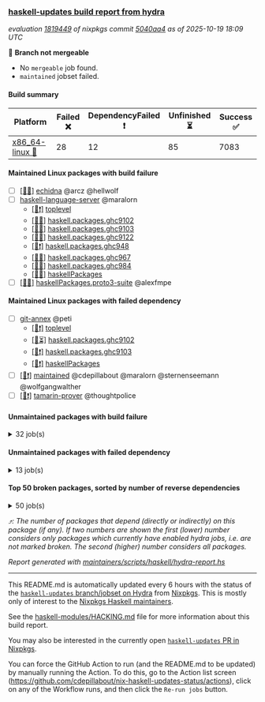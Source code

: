 ### [haskell-updates build report from hydra](https://hydra.nixos.org/jobset/nixpkgs/haskell-updates)
*evaluation [1819449](https://hydra.nixos.org/eval/1819449) of nixpkgs commit [5040aa4](https://github.com/NixOS/nixpkgs/commits/5040aa4e74a3354582c5efada012245b57407101) as of 2025-10-19 18:09 UTC*

🔴 **Branch not mergeable**
  * No `mergeable` job found.
  * `maintained` jobset failed.

#### Build summary

 | Platform | Failed ❌ | DependencyFailed ❗ | Unfinished ⏳ | Success ✅ | 
 | --- | --- | --- | --- | --- | 
 | [x86_64-linux 🐧](https://hydra.nixos.org/eval/1819449?filter=.x86_64-linux) | 28 | 12 | 85 | 7083 | 
#### Maintained Linux packages with build failure
- [ ] [[🐧❌]](https://hydra.nixos.org/build/310154526) [echidna](https://hydra.nixos.org/eval/1819449?filter=echidna) @arcz @hellwolf
- [ ] [haskell-language-server](https://hydra.nixos.org/eval/1819449?filter=haskell-language-server) @maralorn
  - [[🐧❗]](https://hydra.nixos.org/build/310154686) [toplevel](https://hydra.nixos.org/eval/1819449?filter=haskell-language-server)
  - [[🐧❌]](https://hydra.nixos.org/build/310154653) [haskell.packages.ghc9102](https://hydra.nixos.org/eval/1819449?filter=haskell.packages.ghc9102.haskell-language-server)
  - [[🐧❌]](https://hydra.nixos.org/build/310154606) [haskell.packages.ghc9103](https://hydra.nixos.org/eval/1819449?filter=haskell.packages.ghc9103.haskell-language-server)
  - [[🐧❌]](https://hydra.nixos.org/build/310154849) [haskell.packages.ghc9122](https://hydra.nixos.org/eval/1819449?filter=haskell.packages.ghc9122.haskell-language-server)
  - [[🐧❗]](https://hydra.nixos.org/build/310154958) [haskell.packages.ghc948](https://hydra.nixos.org/eval/1819449?filter=haskell.packages.ghc948.haskell-language-server)
  - [[🐧❌]](https://hydra.nixos.org/build/310155631) [haskell.packages.ghc967](https://hydra.nixos.org/eval/1819449?filter=haskell.packages.ghc967.haskell-language-server)
  - [[🐧❌]](https://hydra.nixos.org/build/310155942) [haskell.packages.ghc984](https://hydra.nixos.org/eval/1819449?filter=haskell.packages.ghc984.haskell-language-server)
  - [[🐧❌]](https://hydra.nixos.org/build/310157709) [haskellPackages](https://hydra.nixos.org/eval/1819449?filter=haskellPackages.haskell-language-server)
- [ ] [[🐧❌]](https://hydra.nixos.org/build/310159857) [haskellPackages.proto3-suite](https://hydra.nixos.org/eval/1819449?filter=haskellPackages.proto3-suite) @alexfmpe
#### Maintained Linux packages with failed dependency
- [ ] [git-annex](https://hydra.nixos.org/eval/1819449?filter=git-annex) @peti
  - [[🐧❗]](https://hydra.nixos.org/build/310235616) [toplevel](https://hydra.nixos.org/eval/1819449?filter=git-annex)
  - [[🐧⏳]](https://hydra.nixos.org/build/310235618) [haskell.packages.ghc9102](https://hydra.nixos.org/eval/1819449?filter=haskell.packages.ghc9102.git-annex)
  - [[🐧❗]](https://hydra.nixos.org/build/310235617) [haskell.packages.ghc9103](https://hydra.nixos.org/eval/1819449?filter=haskell.packages.ghc9103.git-annex)
  - [[🐧❗]](https://hydra.nixos.org/build/310235625) [haskellPackages](https://hydra.nixos.org/eval/1819449?filter=haskellPackages.git-annex)
- [ ] [[🐧❗]](https://hydra.nixos.org/build/310235719) [maintained](https://hydra.nixos.org/eval/1819449?filter=maintained) @cdepillabout @maralorn @sternenseemann @wolfgangwalther
- [ ] [[🐧❗]](https://hydra.nixos.org/build/310161933) [tamarin-prover](https://hydra.nixos.org/eval/1819449?filter=tamarin-prover) @thoughtpolice
#### Unmaintained packages with build failure
<details><summary>32 job(s) </summary>

- [ ] [[🐧❌]](https://hydra.nixos.org/build/310235656) [haskellPackages.hs-opentelemetry-instrumentation-wai](https://hydra.nixos.org/eval/1819449?filter=haskellPackages.hs-opentelemetry-instrumentation-wai)  ⤴️ 2 | 3
- [ ] [[🐧❌]](https://hydra.nixos.org/build/310156701) [haskellPackages.duckdb-ffi](https://hydra.nixos.org/eval/1819449?filter=haskellPackages.duckdb-ffi)  ⤴️ 1 | 1
- [ ] [[🐧❌]](https://hydra.nixos.org/build/310235651) [haskellPackages.hs-opentelemetry-instrumentation-conduit](https://hydra.nixos.org/eval/1819449?filter=haskellPackages.hs-opentelemetry-instrumentation-conduit)  ⤴️ 1 | 1
- [ ] [[🐧❌]](https://hydra.nixos.org/build/310235647) [haskellPackages.hs-opentelemetry-utils-exceptions](https://hydra.nixos.org/eval/1819449?filter=haskellPackages.hs-opentelemetry-utils-exceptions)  ⤴️ 1 | 1
- [ ] [[🐧❌]](https://hydra.nixos.org/build/310160933) [haskellPackages.temporal-sdk-core](https://hydra.nixos.org/eval/1819449?filter=haskellPackages.temporal-sdk-core)  ⤴️ 1 | 1
- [ ] [[🐧❌]](https://hydra.nixos.org/build/310235658) [haskellPackages.hs-opentelemetry-instrumentation-persistent](https://hydra.nixos.org/eval/1819449?filter=haskellPackages.hs-opentelemetry-instrumentation-persistent)  ⤴️ 0 | 1
- [ ] [[🐧❌]](https://hydra.nixos.org/build/310154829) [haskellPackages.H](https://hydra.nixos.org/eval/1819449?filter=haskellPackages.H) 
- [ ] [[🐧❌]](https://hydra.nixos.org/build/310155581) [haskellPackages.attic](https://hydra.nixos.org/eval/1819449?filter=haskellPackages.attic) 
- [ ] [[🐧❌]](https://hydra.nixos.org/build/310156049) [haskellPackages.cabal-matrix](https://hydra.nixos.org/eval/1819449?filter=haskellPackages.cabal-matrix) 
- [ ] [[🐧❌]](https://hydra.nixos.org/build/310156141) [haskellPackages.clickhouse-haskell](https://hydra.nixos.org/eval/1819449?filter=haskellPackages.clickhouse-haskell) 
- [ ] [[🐧❌]](https://hydra.nixos.org/build/310156138) [haskellPackages.cmark-gfm-lens](https://hydra.nixos.org/eval/1819449?filter=haskellPackages.cmark-gfm-lens) 
- [ ] [[🐧❌]](https://hydra.nixos.org/build/310156094) [haskellPackages.cmark-lens](https://hydra.nixos.org/eval/1819449?filter=haskellPackages.cmark-lens) 
- [ ] [[🐧❌]](https://hydra.nixos.org/build/310157204) [haskellPackages.gh](https://hydra.nixos.org/eval/1819449?filter=haskellPackages.gh) 
- [ ] [[🐧❌]](https://hydra.nixos.org/build/310157213) [haskellPackages.ghc-compat](https://hydra.nixos.org/eval/1819449?filter=haskellPackages.ghc-compat) 
- [ ] [ghc-lib](https://hydra.nixos.org/eval/1819449?filter=ghc-lib) 
  - [[🐧✅]](https://hydra.nixos.org/build/310154521) [haskell.packages.ghc9102](https://hydra.nixos.org/eval/1819449?filter=haskell.packages.ghc9102.ghc-lib)
  - [[🐧✅]](https://hydra.nixos.org/build/310154545) [haskell.packages.ghc9103](https://hydra.nixos.org/eval/1819449?filter=haskell.packages.ghc9103.ghc-lib)
  - [[🐧✅]](https://hydra.nixos.org/build/310154571) [haskell.packages.ghc9122](https://hydra.nixos.org/eval/1819449?filter=haskell.packages.ghc9122.ghc-lib)
  - [[🐧✅]](https://hydra.nixos.org/build/310154586) [haskell.packages.ghc948](https://hydra.nixos.org/eval/1819449?filter=haskell.packages.ghc948.ghc-lib)
  - [[🐧❌]](https://hydra.nixos.org/build/310154614) [haskell.packages.ghc967](https://hydra.nixos.org/eval/1819449?filter=haskell.packages.ghc967.ghc-lib)
  - [[🐧⏳]](https://hydra.nixos.org/build/310154640) [haskell.packages.ghc984](https://hydra.nixos.org/eval/1819449?filter=haskell.packages.ghc984.ghc-lib)
  - [[🐧✅]](https://hydra.nixos.org/build/310157209) [haskellPackages](https://hydra.nixos.org/eval/1819449?filter=haskellPackages.ghc-lib)
- [ ] [[🐧❌]](https://hydra.nixos.org/build/310157661) [haskellPackages.hackage-publish](https://hydra.nixos.org/eval/1819449?filter=haskellPackages.hackage-publish) 
- [ ] [[🐧❌]](https://hydra.nixos.org/build/310235641) [haskellPackages.hs-opentelemetry-exporter-handle](https://hydra.nixos.org/eval/1819449?filter=haskellPackages.hs-opentelemetry-exporter-handle) 
- [ ] [[🐧❌]](https://hydra.nixos.org/build/310235650) [haskellPackages.hs-opentelemetry-exporter-in-memory](https://hydra.nixos.org/eval/1819449?filter=haskellPackages.hs-opentelemetry-exporter-in-memory) 
- [ ] [[🐧❌]](https://hydra.nixos.org/build/310235653) [haskellPackages.hs-opentelemetry-instrumentation-hspec](https://hydra.nixos.org/eval/1819449?filter=haskellPackages.hs-opentelemetry-instrumentation-hspec) 
- [ ] [[🐧❌]](https://hydra.nixos.org/build/310235649) [haskellPackages.hs-opentelemetry-instrumentation-tasty](https://hydra.nixos.org/eval/1819449?filter=haskellPackages.hs-opentelemetry-instrumentation-tasty) 
- [ ] [[🐧❌]](https://hydra.nixos.org/build/310158641) [haskellPackages.linear-core-prototype](https://hydra.nixos.org/eval/1819449?filter=haskellPackages.linear-core-prototype) 
- [ ] [[🐧❌]](https://hydra.nixos.org/build/310158731) [haskellPackages.log](https://hydra.nixos.org/eval/1819449?filter=haskellPackages.log) 
- [ ] [[🐧❌]](https://hydra.nixos.org/build/310235669) [haskellPackages.pandoc-crossref](https://hydra.nixos.org/eval/1819449?filter=haskellPackages.pandoc-crossref) 
- [ ] [[🐧❌]](https://hydra.nixos.org/build/310160237) [haskellPackages.scotty-haxl](https://hydra.nixos.org/eval/1819449?filter=haskellPackages.scotty-haxl) 
- [ ] [[🐧❌]](https://hydra.nixos.org/build/310160298) [haskellPackages.servant-haxl-client](https://hydra.nixos.org/eval/1819449?filter=haskellPackages.servant-haxl-client) 
</details>

#### Unmaintained packages with failed dependency
<details><summary>13 job(s) </summary>

- [ ] [[🐧❗]](https://hydra.nixos.org/build/310157053) [haskellPackages.foma](https://hydra.nixos.org/eval/1819449?filter=haskellPackages.foma) 
- [ ] [ghc-tags](https://hydra.nixos.org/eval/1819449?filter=ghc-tags) 
  - [[🐧✅]](https://hydra.nixos.org/build/310154565) [haskell.packages.ghc9102](https://hydra.nixos.org/eval/1819449?filter=haskell.packages.ghc9102.ghc-tags)
  - [[🐧✅]](https://hydra.nixos.org/build/310154551) [haskell.packages.ghc9103](https://hydra.nixos.org/eval/1819449?filter=haskell.packages.ghc9103.ghc-tags)
  - [[🐧✅]](https://hydra.nixos.org/build/310154596) [haskell.packages.ghc948](https://hydra.nixos.org/eval/1819449?filter=haskell.packages.ghc948.ghc-tags)
  - [[🐧❗]](https://hydra.nixos.org/build/310154643) [haskell.packages.ghc967](https://hydra.nixos.org/eval/1819449?filter=haskell.packages.ghc967.ghc-tags)
  - [[🐧✅]](https://hydra.nixos.org/build/310157226) [haskellPackages](https://hydra.nixos.org/eval/1819449?filter=haskellPackages.ghc-tags)
- [ ] [[🐧❗]](https://hydra.nixos.org/build/310157899) [haskellPackages.hmatrix-quadprogpp](https://hydra.nixos.org/eval/1819449?filter=haskellPackages.hmatrix-quadprogpp) 
- [ ] [[🐧❗]](https://hydra.nixos.org/build/310235639) [haskellPackages.hotel-california](https://hydra.nixos.org/eval/1819449?filter=haskellPackages.hotel-california) 
- [ ] [[🐧❗]](https://hydra.nixos.org/build/310235655) [haskellPackages.hs-opentelemetry-instrumentation-cloudflare](https://hydra.nixos.org/eval/1819449?filter=haskellPackages.hs-opentelemetry-instrumentation-cloudflare) 
- [ ] [[🐧❗]](https://hydra.nixos.org/build/310235652) [haskellPackages.hs-opentelemetry-instrumentation-http-client](https://hydra.nixos.org/eval/1819449?filter=haskellPackages.hs-opentelemetry-instrumentation-http-client) 
- [ ] [[🐧❗]](https://hydra.nixos.org/build/310235657) [haskellPackages.hs-opentelemetry-instrumentation-yesod](https://hydra.nixos.org/eval/1819449?filter=haskellPackages.hs-opentelemetry-instrumentation-yesod) 
- [ ] [[🐧❗]](https://hydra.nixos.org/build/310235679) [haskellPackages.temporal-sdk](https://hydra.nixos.org/eval/1819449?filter=haskellPackages.temporal-sdk) 
</details>

#### Top 50 broken packages, sorted by number of reverse dependencies
<details><summary>50 job(s) </summary>

[haskell98](https://packdeps.haskellers.com/reverse/haskell98) ⤴️ 152  
[failure](https://packdeps.haskellers.com/reverse/failure) ⤴️ 72  
[enumerator](https://packdeps.haskellers.com/reverse/enumerator) ⤴️ 56  
[util](https://packdeps.haskellers.com/reverse/util) ⤴️ 49  
[derive](https://packdeps.haskellers.com/reverse/derive) ⤴️ 48  
[connection](https://packdeps.haskellers.com/reverse/connection) ⤴️ 47  
[fclabels](https://packdeps.haskellers.com/reverse/fclabels) ⤴️ 47  
[accelerate](https://packdeps.haskellers.com/reverse/accelerate) ⤴️ 42  
[syb-with-class](https://packdeps.haskellers.com/reverse/syb-with-class) ⤴️ 42  
[MonadCatchIO-transformers](https://packdeps.haskellers.com/reverse/MonadCatchIO-transformers) ⤴️ 41  
[TypeCompose](https://packdeps.haskellers.com/reverse/TypeCompose) ⤴️ 41  
[PrimitiveArray](https://packdeps.haskellers.com/reverse/PrimitiveArray) ⤴️ 35  
[crypto-random](https://packdeps.haskellers.com/reverse/crypto-random) ⤴️ 35  
[dual](https://packdeps.haskellers.com/reverse/dual) ⤴️ 32  
[hsp](https://packdeps.haskellers.com/reverse/hsp) ⤴️ 32  
[language-ecmascript](https://packdeps.haskellers.com/reverse/language-ecmascript) ⤴️ 31  
[hw-int](https://packdeps.haskellers.com/reverse/hw-int) ⤴️ 29  
[hw-string-parse](https://packdeps.haskellers.com/reverse/hw-string-parse) ⤴️ 29  
[iteratee](https://packdeps.haskellers.com/reverse/iteratee) ⤴️ 29  
[composite-base](https://packdeps.haskellers.com/reverse/composite-base) ⤴️ 28  
[hw-bits](https://packdeps.haskellers.com/reverse/hw-bits) ⤴️ 28  
[regexpr](https://packdeps.haskellers.com/reverse/regexpr) ⤴️ 27  
[text-format](https://packdeps.haskellers.com/reverse/text-format) ⤴️ 27  
[crypto-numbers](https://packdeps.haskellers.com/reverse/crypto-numbers) ⤴️ 25  
[either-unwrap](https://packdeps.haskellers.com/reverse/either-unwrap) ⤴️ 25  
[universum](https://packdeps.haskellers.com/reverse/universum) ⤴️ 25  
[bits-extra](https://packdeps.haskellers.com/reverse/bits-extra) ⤴️ 23  
[Crypto](https://packdeps.haskellers.com/reverse/Crypto) ⤴️ 22  
[crypto-pubkey](https://packdeps.haskellers.com/reverse/crypto-pubkey) ⤴️ 22  
[haskelldb](https://packdeps.haskellers.com/reverse/haskelldb) ⤴️ 22  
[wxdirect](https://packdeps.haskellers.com/reverse/wxdirect) ⤴️ 22  
[BiobaseTypes](https://packdeps.haskellers.com/reverse/BiobaseTypes) ⤴️ 21  
[alg](https://packdeps.haskellers.com/reverse/alg) ⤴️ 21  
[hw-rankselect-base](https://packdeps.haskellers.com/reverse/hw-rankselect-base) ⤴️ 21  
[libxml-sax](https://packdeps.haskellers.com/reverse/libxml-sax) ⤴️ 21  
[wxc](https://packdeps.haskellers.com/reverse/wxc) ⤴️ 21  
[biocore](https://packdeps.haskellers.com/reverse/biocore) ⤴️ 20  
[hw-excess](https://packdeps.haskellers.com/reverse/hw-excess) ⤴️ 20  
[wxcore](https://packdeps.haskellers.com/reverse/wxcore) ⤴️ 20  
[attoparsec-enumerator](https://packdeps.haskellers.com/reverse/attoparsec-enumerator) ⤴️ 19  
[cprng-aes](https://packdeps.haskellers.com/reverse/cprng-aes) ⤴️ 19  
[fay](https://packdeps.haskellers.com/reverse/fay) ⤴️ 19  
[hsx2hs](https://packdeps.haskellers.com/reverse/hsx2hs) ⤴️ 19  
[hw-balancedparens](https://packdeps.haskellers.com/reverse/hw-balancedparens) ⤴️ 19  
[ixset](https://packdeps.haskellers.com/reverse/ixset) ⤴️ 19  
[mmsyn2](https://packdeps.haskellers.com/reverse/mmsyn2) ⤴️ 19  
[wx](https://packdeps.haskellers.com/reverse/wx) ⤴️ 19  
[BiobaseENA](https://packdeps.haskellers.com/reverse/BiobaseENA) ⤴️ 18  
[asn1-data](https://packdeps.haskellers.com/reverse/asn1-data) ⤴️ 18  
[bytestring-show](https://packdeps.haskellers.com/reverse/bytestring-show) ⤴️ 18  
</details>


*⤴️: The number of packages that depend (directly or indirectly) on this package (if any). If two numbers are shown the first (lower) number considers only packages which currently have enabled hydra jobs, i.e. are not marked broken. The second (higher) number considers all packages.*

*Report generated with [maintainers/scripts/haskell/hydra-report.hs](https://github.com/NixOS/nixpkgs/blob/haskell-updates/maintainers/scripts/haskell/hydra-report.hs)*


----------------------------------------------------------------------

This README.md is automatically updated every 6 hours with the status of the
[`haskell-updates` branch/jobset on Hydra](https://hydra.nixos.org/jobset/nixpkgs/haskell-updates)
from [Nixpkgs](https://github.com/NixOS/nixpkgs).  This is mostly only of
interest to the [Nixpkgs Haskell maintainers](https://github.com/orgs/NixOS/teams/haskell).

See the
[haskell-modules/HACKING.md](https://github.com/NixOS/nixpkgs/blob/haskell-updates/pkgs/development/haskell-modules/HACKING.md)
file for more information about this build report.

You may also be interested in the currently open
[`haskell-updates` PR in Nixpkgs](https://github.com/nixos/nixpkgs/pulls?q=is%3Apr+is%3Aopen+head%3Ahaskell-updates).

You can force the GitHub Action to run (and the README.md to be updated) by
manually running the Action.  To do this, go to the Action list screen
(https://github.com/cdepillabout/nix-haskell-updates-status/actions),
click on any of the Workflow runs, and then click the `Re-run jobs` button.

